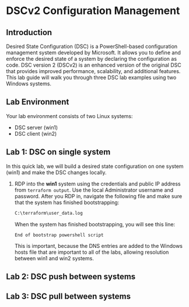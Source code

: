 # DSCv2 Configuration Management

## Introduction
Desired State Configuration (DSC) is a PowerShell-based configuration management system developed by Microsoft. It allows you to define and enforce the desired state of a system by declaring the configuration as code. DSC version 2 (DSCv2) is an enhanced version of the original DSC that provides improved performance, scalability, and additional features.
This lab guide will walk you through three DSC lab examples using two Windows systems.  

## Lab Environment
Your lab environment consists of two Linux systems:

- DSC server (win1)
- DSC client (win2)

## Lab 1:  DSC on single system
In this quick lab, we will build a desired state configuration on one system  (win1) and make the DSC changes locally.

1.  RDP into the **win1** system using the credentials and public IP address from ```terraform output```.  Use the local Administrator username and password.  After you RDP in, navigate the following file and make sure that the system has finished bootstrapping:
    ```bash
    C:\terraform\user_data.log
    ```

    When the system has finished bootstrapping, you will see this line:
    ```
    End of bootstrap powershell script
    ```

    This is important, because the DNS entries are added to the Windows hosts file that are important to all of the labs, allowing resolution between win1 and win2 systems.

## Lab 2:  DSC push between systems

## Lab 3:  DSC pull between systems
